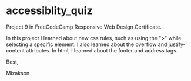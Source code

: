 # accessiblity_quiz

Project 9 in FreeCodeCamp Responsive Web Design Certificate.

In this project I learned about new css rules, such as using the ">" while selecting a specific element. 
I also learned about the overflow and justify-content attributes. In html, I learned about the footer and address tags.

Best,

Mizakson